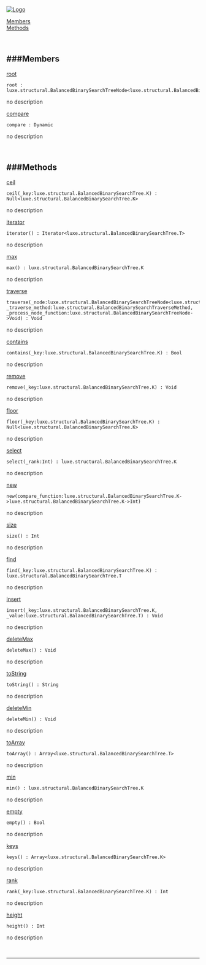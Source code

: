 
[![Logo](http://luxeengine.com/images/logo.png)](index.html)


[Members](#Members)   
[Methods](#Methods)   


&nbsp;   

<a class="lift" name="Members" ></a>
###Members   
---
<a class="lift" name="root" href="#root">root</a>



    root : luxe.structural.BalancedBinarySearchTreeNode<luxe.structural.BalancedBinarySearchTree.K,luxe.structural.BalancedBinarySearchTree.T>

<span class="small_desc_flat"> no description </span>   

<a class="lift" name="compare" href="#compare">compare</a>



    compare : Dynamic

<span class="small_desc_flat"> no description </span>   

&nbsp;   

<a class="lift" name="Methods" ></a>
###Methods   
---
<a class="lift" name="ceil" href="#ceil">ceil</a>



    ceil(_key:luxe.structural.BalancedBinarySearchTree.K) : Null<luxe.structural.BalancedBinarySearchTree.K>

<span class="small_desc_flat"> no description </span>   

<a class="lift" name="iterator" href="#iterator">iterator</a>



    iterator() : Iterator<luxe.structural.BalancedBinarySearchTree.T>

<span class="small_desc_flat"> no description </span>   

<a class="lift" name="max" href="#max">max</a>



    max() : luxe.structural.BalancedBinarySearchTree.K

<span class="small_desc_flat"> no description </span>   

<a class="lift" name="traverse" href="#traverse">traverse</a>



    traverse(_node:luxe.structural.BalancedBinarySearchTreeNode<luxe.structural.BalancedBinarySearchTree.K,luxe.structural.BalancedBinarySearchTree.T>, _traverse_method:luxe.structural.BalancedBinarySearchTraverseMethod, _process_node_function:luxe.structural.BalancedBinarySearchTreeNode->Void) : Void

<span class="small_desc_flat"> no description </span>   

<a class="lift" name="contains" href="#contains">contains</a>



    contains(_key:luxe.structural.BalancedBinarySearchTree.K) : Bool

<span class="small_desc_flat"> no description </span>   

<a class="lift" name="remove" href="#remove">remove</a>



    remove(_key:luxe.structural.BalancedBinarySearchTree.K) : Void

<span class="small_desc_flat"> no description </span>   

<a class="lift" name="floor" href="#floor">floor</a>



    floor(_key:luxe.structural.BalancedBinarySearchTree.K) : Null<luxe.structural.BalancedBinarySearchTree.K>

<span class="small_desc_flat"> no description </span>   

<a class="lift" name="select" href="#select">select</a>



    select(_rank:Int) : luxe.structural.BalancedBinarySearchTree.K

<span class="small_desc_flat"> no description </span>   

<a class="lift" name="new" href="#new">new</a>



    new(compare_function:luxe.structural.BalancedBinarySearchTree.K->luxe.structural.BalancedBinarySearchTree.K->Int) 

<span class="small_desc_flat"> no description </span>   

<a class="lift" name="size" href="#size">size</a>



    size() : Int

<span class="small_desc_flat"> no description </span>   

<a class="lift" name="find" href="#find">find</a>



    find(_key:luxe.structural.BalancedBinarySearchTree.K) : luxe.structural.BalancedBinarySearchTree.T

<span class="small_desc_flat"> no description </span>   

<a class="lift" name="insert" href="#insert">insert</a>



    insert(_key:luxe.structural.BalancedBinarySearchTree.K, _value:luxe.structural.BalancedBinarySearchTree.T) : Void

<span class="small_desc_flat"> no description </span>   

<a class="lift" name="deleteMax" href="#deleteMax">deleteMax</a>



    deleteMax() : Void

<span class="small_desc_flat"> no description </span>   

<a class="lift" name="toString" href="#toString">toString</a>



    toString() : String

<span class="small_desc_flat"> no description </span>   

<a class="lift" name="deleteMin" href="#deleteMin">deleteMin</a>



    deleteMin() : Void

<span class="small_desc_flat"> no description </span>   

<a class="lift" name="toArray" href="#toArray">toArray</a>



    toArray() : Array<luxe.structural.BalancedBinarySearchTree.T>

<span class="small_desc_flat"> no description </span>   

<a class="lift" name="min" href="#min">min</a>



    min() : luxe.structural.BalancedBinarySearchTree.K

<span class="small_desc_flat"> no description </span>   

<a class="lift" name="empty" href="#empty">empty</a>



    empty() : Bool

<span class="small_desc_flat"> no description </span>   

<a class="lift" name="keys" href="#keys">keys</a>



    keys() : Array<luxe.structural.BalancedBinarySearchTree.K>

<span class="small_desc_flat"> no description </span>   

<a class="lift" name="rank" href="#rank">rank</a>



    rank(_key:luxe.structural.BalancedBinarySearchTree.K) : Int

<span class="small_desc_flat"> no description </span>   

<a class="lift" name="height" href="#height">height</a>



    height() : Int

<span class="small_desc_flat"> no description </span>   



&nbsp;
&nbsp;
&nbsp;

---  


&nbsp;   
&nbsp;   